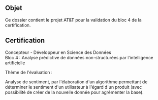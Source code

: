 ## Objet

Ce dossier contient le projet AT&T pour la validation du bloc 4 de la certification.

## Certification 

Concepteur - Développeur en Science des Données   
Bloc 4 : Analyse prédictive de données non-structurées par l'intelligence artificielle

Thème de l'évaluation :

Analyse de sentiment, par l'élaboration d'un algorithme permettant de déterminer le sentiment d'un utilisateur à l'égard d'un produit (avec possibilité de créer de la nouvelle donnée pour agrémenter la base).